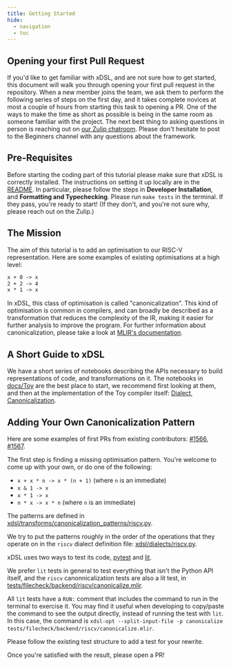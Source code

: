 ```yaml
---
title: Getting Started
hide:
  - navigation
  - toc
---
```


## Opening your first Pull Request

If you'd like to get familiar with xDSL, and are not sure how to get started, this
document will walk you through opening your first pull request in the repository.
When a new member joins the team, we ask them to perform the following series of steps
on the first day, and it takes complete novices at most a couple of hours from starting
this task to opening a PR.
One of the ways to make the time as short as possible is being in the same room as
someone familiar with the project.
The next best thing to asking questions in person is reaching out on [our Zulip chatroom](https://xdsl.zulipchat.com).
Please don't hesitate to post to the Beginners channel with any questions about the framework.

## Pre-Requisites

Before starting the coding part of this tutorial please make sure that xDSL is correctly
installed.
The instructions on setting it up locally are in the [README](https://github.com/xdslproject/xdsl).
In particular, please follow the steps in **Developer Installation**, and
**Formatting and Typechecking**.
Please run `make tests` in the terminal.
If they pass, you're ready to start!
(If they don't, and you're not sure why, please reach out on the Zulip.)

## The Mission

The aim of this tutorial is to add an optimisation to our RISC-V representation.
Here are some examples of existing optimisations at a high level:

``` txt
x + 0 -> x
2 + 2 -> 4
x * 1 -> x
```

In xDSL, this class of optimisation is called "canonicalization".
This kind of optimisation is common in compilers, and can broadly be described as a
transformation that reduces the complexity of the IR, making it easier for further
analysis to improve the program.
For further information about canonicalization, please take a look at [MLIR's documentation](https://mlir.llvm.org/docs/Canonicalization/).

## A Short Guide to xDSL

We have a short series of notebooks describing the APIs necessary to build
representations of code, and transformations on it.
The notebooks in [docs/Toy](https://github.com/xdslproject/xdsl/tree/main/docs/Toy) are
the best place to start, we recommend first looking at them, and then at the
implementation of the Toy compiler itself: [Dialect](https://github.com/xdslproject/xdsl/tree/main/docs/Toy/toy/dialects/toy.py),
[Canonicalization](https://github.com/xdslproject/xdsl/tree/main/docs/Toy/toy/rewrites/optimise_toy.py).

## Adding Your Own Canonicalization Pattern

Here are some examples of first PRs from existing contributors:
[#1566](https://github.com/xdslproject/xdsl/pull/1566),
[#1567](https://github.com/xdslproject/xdsl/pull/1567).

The first step is finding a missing optimisation pattern.
You're welcome to come up with your own, or do one of the following:

- `x + x * n -> x * (n + 1)` (where `n` is an immediate)
- `x & 1 -> x`
- `x * 1 -> x`
- `n * x -> x * n` (where `n` is an immediate)

The patterns are defined in
[xdsl/transforms/canonicalization_patterns/riscv.py](https://github.com/xdslproject/xdsl/blob/main/xdsl/transforms/canonicalization_patterns/riscv.py).

We try to put the patterns roughly in the order of the operations that they operate on
in the `riscv` dialect definition file:
[xdsl/dialects/riscv.py](https://github.com/xdslproject/xdsl/blob/main/xdsl/dialects/riscv.py).

xDSL uses two ways to test its code,
[pytest](https://docs.pytest.org/en/8.0.x/) and
[lit](https://llvm.org/docs/CommandGuide/lit.html).

We prefer `lit` tests in general to test everything that isn't the Python API itself,
and the `riscv` canonnicalization tests are also a lit test, in
[tests/filecheck/backend/riscv/canonicalize.mlir](https://github.com/xdslproject/xdsl/blob/main/tests/filecheck/backend/riscv/canonicalize.mlir).

All `lit` tests have a `RUN:` comment that includes the command to run in the terminal
to exercise it.
You may find it useful when developing to copy/paste the command to see the output
directly, instead of running the test with `lit`.
In this case, the command is `xdsl-opt --split-input-file -p canonicalize tests/filecheck/backend/riscv/canonicalize.mlir`.

Please follow the existing test structure to add a test for your rewrite.

Once you're satisfied with the result, please open a PR!
